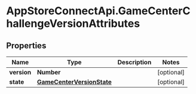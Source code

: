 # AppStoreConnectApi.GameCenterChallengeVersionAttributes

## Properties

Name | Type | Description | Notes
------------ | ------------- | ------------- | -------------
**version** | **Number** |  | [optional] 
**state** | [**GameCenterVersionState**](GameCenterVersionState.md) |  | [optional] 


